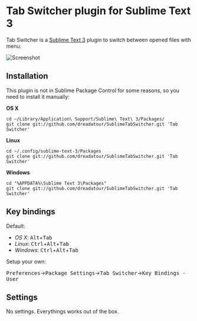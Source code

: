 Tab Switcher plugin for Sublime Text 3
======================================

Tab Switcher is a [Sublime Text 3](http://www.sublimetext.com/3) plugin to switch between opened files with menu:

![Screenshot](https://habrastorage.org/files/819/694/28f/81969428fc9b4faea6477bb76311dd81.png)


Installation
------------

This plugin is not in Sublime Package Control for some reasons, so you need to install it manually:

**OS X**

    cd ~/Library/Application\ Support/Sublime\ Text\ 3/Packages/
    git clone git://github.com/dreadatour/SublimeTabSwitcher.git 'Tab Switcher'

**Linux**

    cd ~/.config/sublime-text-3/Packages
    git clone git://github.com/dreadatour/SublimeTabSwitcher.git 'Tab Switcher'

**Windows**

    cd "%APPDATA%\Sublime Text 3\Packages"
    git clone git://github.com/dreadatour/SublimeTabSwitcher.git 'Tab Switcher'


Key bindings
------------

Default:

* *OS X*: <kbd>Alt</kbd>+<kbd>Tab</kbd>
* *Linux*: <kbd>Ctrl</kbd>+<kbd>Alt</kbd>+<kbd>Tab</kbd>
* *Windows*: <kbd>Ctrl</kbd>+<kbd>Alt</kbd>+<kbd>Tab</kbd>

Setup your own:

<kbd>Preferences</kbd>-><kbd>Package Settings</kbd>-><kbd>Tab Switcher</kbd>-><kbd>Key Bindings - User</kbd>


Settings
--------

No settings. Everythings works out of the box.
